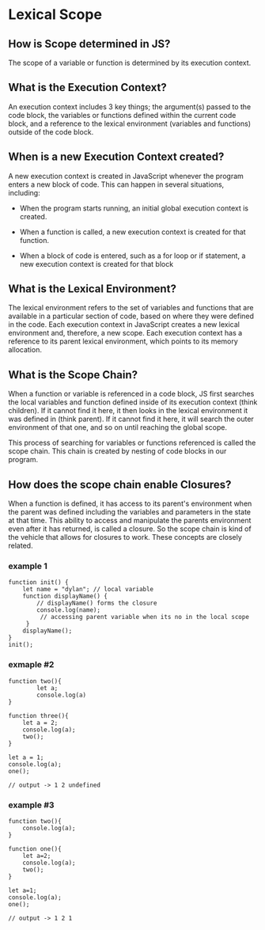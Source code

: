 # Lexical Scope

## How is Scope determined in JS?

The scope of a variable or function is determined by its execution context.

## What is the Execution Context?

An execution context includes 3 key things; the argument(s) passed to the code block, the variables or functions defined within the current code block, and a reference to the lexical environment (variables and functions) outside of the code block.

## When is a new Execution Context created?

A new execution context is created in JavaScript whenever the program enters a new block of code. This can happen in several situations, including:

- When the program starts running, an initial global execution context is created.

- When a function is called, a new execution context is created for that function.

- When a block of code is entered, such as a for loop or if statement, a new execution context is created for that block

## What is the Lexical Environment?

The lexical environment refers to the set of variables and functions that are available in a particular section of code, based on where they were defined in the code. Each execution context in JavaScript creates a new lexical environment and, therefore, a new scope. Each execution context has a reference to its parent lexical environment, which points to its memory allocation.

## What is the Scope Chain?

When a function or variable is referenced in a code block, JS first searches the local variables and function defined inside of its execution context (think children). If it cannot find it here, it then looks in the lexical environment it was defined in (think parent). If it cannot find it here, it will search the outer environment of that one, and so on until reaching the global scope.

This process of searching for variables or functions referenced is called the scope chain. This chain is created by nesting of code blocks in our program.

## How does the scope chain enable Closures?

When a function is defined, it has access to its parent's environment when the parent was defined including the variables and parameters in the state at that time. This ability to access and manipulate the parents environment even after it has returned, is called a closure. So the scope chain is kind of the vehicle that allows for closures to work. These concepts are closely related.

### example 1

    function init() {
        let name = "dylan"; // local variable
        function displayName() {
            // displayName() forms the closure
            console.log(name);
             // accessing parent variable when its no in the local scope
         }
        displayName();
    }
    init();

### exmaple #2

    function two(){
            let a;
            console.log(a)
    }

    function three(){
        let a = 2;
        console.log(a);
        two();
    }

    let a = 1;
    console.log(a);
    one();

    // output -> 1 2 undefined

### example #3

    function two(){
        console.log(a);
    }

    function one(){
        let a=2;
        console.log(a);
        two();
    }

    let a=1;
    console.log(a);
    one();

    // output -> 1 2 1
